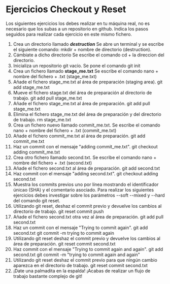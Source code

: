 # Ejercicios Checkout y Reset

Los siguientes ejercicios los debes realizar en tu máquina real, no es necesario que los subas a un repositorio en github. Indica los pasos seguidos para realizar cada ejercicio en este mismo fichero.

1. Crea un directorio llamado _**destruction**_
Se abre un terminal y se escribe el siguiente comando: mkdir + nombre de directorio (destruction).
2. Cámbiate a dicho directorio
Se escribe el comando cd + la direccion del directorio.
3. Inicializa un repositorio git vacío.
Se pone el comando git init
4. Crea un fichero llamado **stage_me.txt**
Se escribe el comando nano + nombre del fichero + .txt (stage_me.txt)
5. Añade el fichero stage_me.txt al área de preparación (staging area).
git add stage_me.txt
6. Mueve el fichero stage.txt del área de preparación al directorio de trabajo.
git add pull stage_me.txt
7. Añade el fichero stage_me.txt al área de preparación.
git add pull stage_me.txt
8. Elimina el fichero stage_me.txt del área de preparación y del directorio de trabajo.
rm stage_me.txt
9. Crea un fichero nuevo llamado commit_me.txt.
Se escribe el comando nano + nombre del fichero + .txt (commit_me.txt)
10. Añade el fichero commit_me.txt al área de preparación.
git add commit_me.txt
11. Haz un commit con el mensaje "adding commit_me.txt".
git checkout adding commit_me.txt
12. Crea otro fichero llamado second.txt.
Se escribe el comando nano + nombre del fichero + .txt (second.txt)
13. Añade el fichero second.txt al área de preparación.
git add second.txt
14. Haz commit con el mensaje "adding second.txt".
git checkout adding second.txt
15. Muestra los commits previos uno por línea mostrando el identificador únicao (SHA) y el comentario asociado.
Para realizar los siguientes ejercicios debes investigar sobre los parámetros --soft --mixed y --hard del comando git reset.
16. Utilizando git reset, deshaz el commit previo y devuelve los cambios al directorio de trabajo.
git reset commit push
17. Añade el fichero second.txt otra vez al área de preparación.
git add pull second.txt
18. Haz un commit con el mensaje "Trying to commit again".
git add second.txt
git commit -m trying to commit again
19. Utilizando git reset deshaz el commit previo y devuelve los cambios al área de preparación.
git reset commit second.txt
20. Haz commit con el mensaje "Trying to commit again and again".
git add second.txt
git commit -m "trying to commit again and again"
21. Utilizando git reset deshaz el commit previo para que ningún cambio aparezca en el directorio de trabajo.
git reset commit second.txt
22. ¡Date una palmadita en la espalda! ¡Acabas de realizar un flujo de trabajo bastante complejo de git!
    
